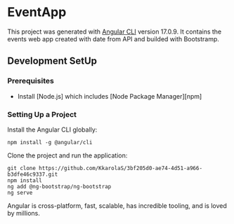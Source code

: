 # EventApp

This project was generated with [Angular CLI](https://github.com/angular/angular-cli) version 17.0.9.
It contains the events web app created with date from API and builded with Bootstramp.

## Development SetUp

### Prerequisites

- Install [Node.js] which includes [Node Package Manager][npm]

### Setting Up a Project

Install the Angular CLI globally:

```
npm install -g @angular/cli
```

Clone the project and run the application:

```
git clone https://github.com/KkarolaS/3bf205d0-ae74-4d51-a966-b3dfe46c9337.git
npm install
ng add @ng-bootstrap/ng-bootstrap
ng serve
```

Angular is cross-platform, fast, scalable, has incredible tooling, and is loved by millions.
